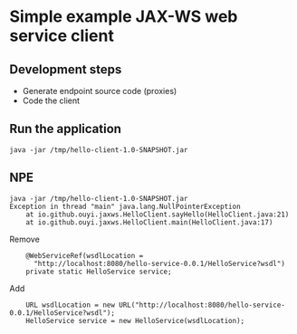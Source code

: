 # Simple example JAX-WS web service client

## Development steps

- Generate endpoint source code (proxies)
- Code the client

## Run the application

```
java -jar /tmp/hello-client-1.0-SNAPSHOT.jar
```

## NPE

```
java -jar /tmp/hello-client-1.0-SNAPSHOT.jar
Exception in thread "main" java.lang.NullPointerException
    at io.github.ouyi.jaxws.HelloClient.sayHello(HelloClient.java:21)
    at io.github.ouyi.jaxws.HelloClient.main(HelloClient.java:17)
```

Remove
```
    @WebServiceRef(wsdlLocation = 
      "http://localhost:8080/hello-service-0.0.1/HelloService?wsdl")
    private static HelloService service;

```

Add
```
    URL wsdlLocation = new URL("http://localhost:8080/hello-service-0.0.1/HelloService?wsdl");
    HelloService service = new HelloService(wsdlLocation);
```
